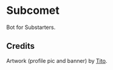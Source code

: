 # Subcomet
Bot for Substarters.

## Credits
Artwork (profile pic and banner) by [Tito](https://www.deviantart.com/corpsgi).
